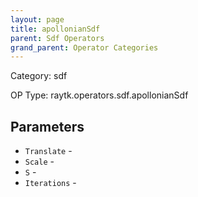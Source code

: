 ```yaml
---
layout: page
title: apollonianSdf
parent: Sdf Operators
grand_parent: Operator Categories
---
```


Category: sdf

OP Type: raytk.operators.sdf.apollonianSdf

## Parameters

* `Translate` - 
* `Scale` - 
* `S` - 
* `Iterations` -
